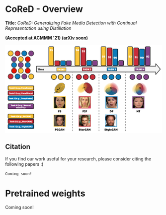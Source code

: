 # 

# CoReD - Overview
__Title:__ *CoReD: Generalizing Fake Media Detection with Continual Representation using Distillation* 

**([Accepted at ACMMM '21](https://2021.acmmm.org/)) ([arXiv soon]())**

<img src="imgs/Overview.PNG" alt="CLRNet-pipeline" border="0" width="600">

## Citation

If you find our work useful for your research, please consider citing the following papers :)

```
Coming soon!
```

# Pretrained weights
Coming soon!
